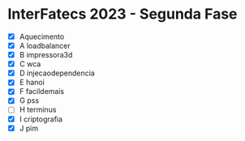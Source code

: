 # InterFatecs 2023 - Segunda Fase
- [x] Aquecimento
- [x] A loadbalancer
- [x] B impressora3d
- [x] C wca
- [x] D injecaodependencia
- [x] E hanoi
- [x] F facildemais
- [x] G pss
- [ ] H terminus
- [x] I criptografia
- [x] J pim
